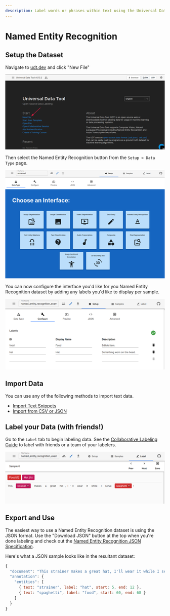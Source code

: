 ```yaml
---
description: Label words or phrases within text using the Universal Data Tool
---
```


# Named Entity Recognition

## Setup the Dataset

Navigate to [udt.dev](https://udt.dev) and click "New File"

![Click &quot;New File&quot; on udt.dev](../.gitbook/assets/image%20%2815%29.png)

Then select the Named Entity Recognition button from the `Setup > Data Type` page.

![Select Named Entity Recognition when choosing an interface](../.gitbook/assets/image%20%2822%29.png)

You can now configure the interface you'd like for you Named Entity Recognition dataset by adding any labels you'd like to display per sample.

![Named Entity Recognition Configuration](../.gitbook/assets/image%20%2858%29.png)

## Import Data

You can use any of the following methods to import text data.

* [Import Text Snippets](../importing-data/import-text-snippets.md)
* [Import from CSV or JSON](../importing-data/import-from-csv-or-json.md)

## Label your Data \(with friends!\)

Go to the `Label` tab to begin labeling data. See the [Collaborative Labeling Guide](../collaborative-labeling.md) to label with friends or a team of your labelers.

![Named Entity Recognition Example Interface](../.gitbook/assets/image%20%2857%29.png)

## Export and Use

The easiest way to use a Named Entity Recognition dataset is using the JSON format. Use the "Download JSON" button at the top when you're done labeling and check out the [Named Entity Recognition JSON Specification](https://github.com/UniversalDataTool/udt-format/blob/master/interfaces/text_entity_recognition.md).

Here's what a JSON sample looks like in the resultant dataset:

```javascript
{
  "document": "This strainer makes a great hat, I'll wear it while I serve spaghetti",
  "annotation": {
    "entities": [
      { text: "strainer", label: "hat", start: 5, end: 12 },
      { text: "spaghetti", label: "food", start: 60, end: 68 }
    ]
  }
}
```

